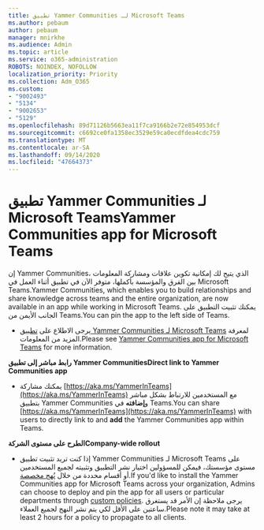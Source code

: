 ```yaml
---
title: تطبيق Yammer Communities لـ Microsoft Teams
ms.author: pebaum
author: pebaum
manager: mnirkhe
ms.audience: Admin
ms.topic: article
ms.service: o365-administration
ROBOTS: NOINDEX, NOFOLLOW
localization_priority: Priority
ms.collection: Adm_O365
ms.custom:
- "9002493"
- "5134"
- "9002653"
- "5129"
ms.openlocfilehash: 89d71126b5663ea11f7ca9166b2e72e854953dcf
ms.sourcegitcommit: c6692ce0fa1358ec3529e59ca0ecdfdea4cdc759
ms.translationtype: MT
ms.contentlocale: ar-SA
ms.lasthandoff: 09/14/2020
ms.locfileid: "47664373"
---
```

# <a name="yammer-communities-app-for-microsoft-teams"></a><span data-ttu-id="d4378-102">تطبيق Yammer Communities لـ Microsoft Teams</span><span class="sxs-lookup"><span data-stu-id="d4378-102">Yammer Communities app for Microsoft Teams</span></span>

<span data-ttu-id="d4378-103">إن Yammer Communities، الذي يتيح لك إمكانية تكوين علاقات ومشاركة المعلومات بين الفرق والمؤسسة بأكملها، متوفر الآن في تطبيق أثناء العمل في Microsoft Teams.</span><span class="sxs-lookup"><span data-stu-id="d4378-103">Yammer Communities, which enables you to build relationships and share knowledge across teams and the entire organization, are now available in an app while working in Microsoft Teams.</span></span> <span data-ttu-id="d4378-104">يمكنك تثبيت التطبيق على الجانب الأيمن من Teams.</span><span class="sxs-lookup"><span data-stu-id="d4378-104">You can pin the app to the left side of Teams.</span></span> 

- <span data-ttu-id="d4378-105">يرجى الاطلاع على [تطبيق Yammer Communities لـ Microsoft Teams](https://go.microsoft.com/fwlink/?linkid=2127757&clcid=0x409) لمعرفة المزيد من المعلومات.</span><span class="sxs-lookup"><span data-stu-id="d4378-105">Please see [Yammer Communities app for Microsoft Teams](https://go.microsoft.com/fwlink/?linkid=2127757&clcid=0x409) for more information.</span></span>

<span data-ttu-id="d4378-106">**رابط مباشر إلى تطبيق Yammer Communities**</span><span class="sxs-lookup"><span data-stu-id="d4378-106">**Direct link to Yammer Communities app**</span></span>

- <span data-ttu-id="d4378-107">يمكنك مشاركة [https://aka.ms/YammerInTeams](https://aka.ms/YammerInTeams) مع المستخدمين للارتباط بشكل مباشر بتطبيق Yammer Communities و**إضافته** في Teams.</span><span class="sxs-lookup"><span data-stu-id="d4378-107">You can share [https://aka.ms/YammerInTeams](https://aka.ms/YammerInTeams) with users to directly link to and **add** the Yammer Communities app within Teams.</span></span>

<span data-ttu-id="d4378-108">**الطرح على مستوى الشركة**</span><span class="sxs-lookup"><span data-stu-id="d4378-108">**Company-wide rollout**</span></span>

- <span data-ttu-id="d4378-109">إذا كنت تريد تثبيت تطبيق Yammer Communities لـ Microsoft Teams على مستوى مؤسستك، فيمكن للمسؤولين اختيار نشر التطبيق وتثبيته لجميع المستخدمين أو أقسام محددة من خلال [نُهج مخصصة](https://docs.microsoft.com/microsoftteams/manage-apps).</span><span class="sxs-lookup"><span data-stu-id="d4378-109">If you'd like to install the Yammer Communities app for Microsoft Teams across your organization, Admins can choose to deploy and pin the app for all users or particular departments through [custom policies](https://docs.microsoft.com/microsoftteams/manage-apps).</span></span> <span data-ttu-id="d4378-110">يرجى ملاحظة إن الأمر قد يستغرق ساعتين على الأقل لكي يتم نشر النهج لجميع العملاء.</span><span class="sxs-lookup"><span data-stu-id="d4378-110">Please note it may take at least 2 hours for a policy to propagate to all clients.</span></span>

